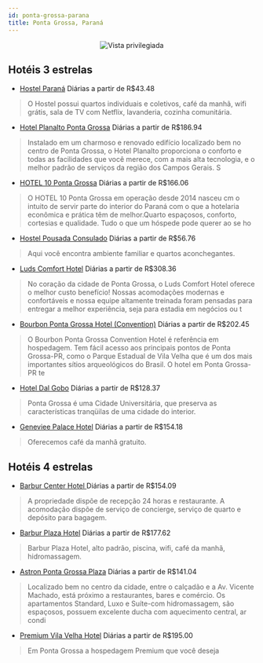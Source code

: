 ```yaml
---
id: ponta-grossa-parana
title: Ponta Grossa, Paraná
---
```


<center><img src="https://static.hotelurbano.com/reservas/prod0/8/8395/59ea40391d356_hostel-parana.jpg" alt="Vista privilegiada" /></center>


## Hotéis 3 estrelas

-    [Hostel Paraná](https://www.hurb.com/hoteis/ponta-grossa/hostel-parana-8395?cmp=18055) Diárias a partir de R$43.48
   > O Hostel possui quartos individuais e coletivos, café da manhã, wifi grátis, sala de TV com Netflix, lavanderia, cozinha comunitária.
-    [Hotel Planalto Ponta Grossa](https://www.hurb.com/hoteis/ponta-grossa/hotel-planalto-ponta-grossa-OMN-3214?cmp=18055) Diárias a partir de R$186.94
   > Instalado em um charmoso e renovado edifício localizado bem no centro de Ponta Grossa, o Hotel Planalto proporciona o conforto e todas as facilidades que você merece, com a mais alta tecnologia, e o melhor padrão de serviços da região dos Campos Gerais. S
-    [HOTEL 10 Ponta Grossa](https://www.hurb.com/hoteis/ponta-grossa/hotel-10-ponta-grossa-OMN-6264?cmp=18055) Diárias a partir de R$166.06
   > O HOTEL 10 Ponta Grossa em operação desde 2014 nasceu cm o intuito de servir parte do interior do Paraná com o que a hotelaria econômica e prática têm de melhor.Quarto espaçosos, conforto, cortesias e qualidade. Tudo o que um hóspede pode querer ao se ho
-    [Hostel Pousada Consulado](https://www.hurb.com/hoteis/ponta-grossa/hostel-pousada-consulado-16766?cmp=18055) Diárias a partir de R$56.76
   > Aqui você encontra ambiente familiar e quartos aconchegantes.
-    [Luds Comfort Hotel](https://www.hurb.com/hoteis/ponta-grossa/luds-comfort-hotel-OMN-8752?cmp=18055) Diárias a partir de R$308.36
   > No coração da cidade de Ponta Grossa, o Luds Comfort Hotel oferece o melhor custo benefício! Nossas acomodações modernas e confortáveis e nossa equipe altamente treinada foram pensadas para entregar a melhor experiência, seja para estadia em negócios ou t
-    [Bourbon Ponta Grossa Hotel (Convention)](https://www.hurb.com/hoteis/ponta-grossa/bourbon-ponta-grossa-hotel-convention-OMN-5936?cmp=18055) Diárias a partir de R$202.45
   > O Bourbon Ponta Grossa Convention Hotel é referência em hospedagem. Tem fácil acesso aos principais pontos de Ponta Grossa-PR, como o Parque Estadual de Vila Velha que é um dos mais importantes sítios arqueológicos do Brasil. O hotel em Ponta Grossa-PR te
-    [Hotel Dal Gobo](https://www.hurb.com/hoteis/ponta-grossa/hotel-dal-gobo-10771?cmp=18055) Diárias a partir de R$128.37
   > Ponta Grossa é uma Cidade Universitária, que preserva as características tranqüilas de uma cidade do interior.
-    [Geneviee Palace Hotel](https://www.hurb.com/hoteis/ponta-grossa/geneviee-palace-hotel-8914?cmp=18055) Diárias a partir de R$154.18
   > Oferecemos café da manhã gratuito. 

## Hotéis 4 estrelas

-    [Barbur Center Hotel ](https://www.hurb.com/hoteis/ponta-grossa/barbur-center-hotel-11609?cmp=18055) Diárias a partir de R$154.09
   > A propriedade dispõe de recepção 24 horas e restaurante. A acomodação dispõe de serviço de concierge, serviço de quarto e depósito para bagagem.
-    [Barbur Plaza Hotel](https://www.hurb.com/hoteis/ponta-grossa/barbur-plaza-hotel-9987?cmp=18055) Diárias a partir de R$177.62
   > Barbur Plaza Hotel, alto padrão, piscina, wifi, café da manhã, hidromassagem.
-    [Astron Ponta Grossa Plaza](https://www.hurb.com/hoteis/ponta-grossa/astron-ponta-grossa-plaza-OMN-6179?cmp=18055) Diárias a partir de R$141.04
   > Localizado bem no centro da cidade, entre o calçadão e a Av. Vicente Machado, está próximo a restaurantes, bares e comércio. Os apartamentos Standard, Luxo e Suíte-com hidromassagem, são espaçosos, possuem excelente ducha com aquecimento central, ar condi
-    [Premium Vila Velha Hotel](https://www.hurb.com/hoteis/ponta-grossa/premium-vila-velha-hotel-6753?cmp=18055) Diárias a partir de R$195.00
   > Em Ponta Grossa a hospedagem Premium que você deseja 

